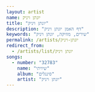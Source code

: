 ```yaml
---
layout: artist
name: יונתן ויניק
title: "יונתן ויניק"
description: "דף האמן יונתן ויניק"
keywords: "שירים, מוזיקה, יונתן ויניק"
permalink: /artists/יונתן-ויניק
redirect_from:
  - /artists/list/יונתן ויניק
songs:
  - number: "32783"
    name: "שיויתי"
    album: "סינגלים"
    artist: "יונתן ויניק"
---
```

